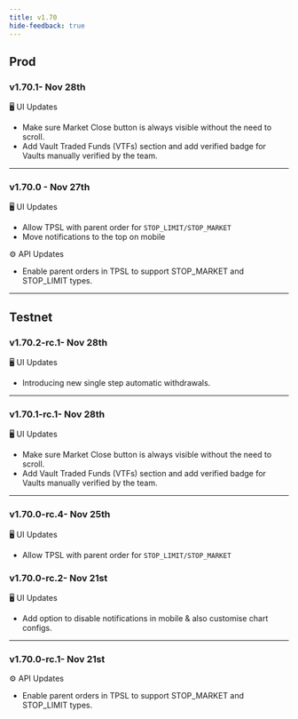 ```yaml
---
title: v1.70
hide-feedback: true
---
```


## Prod

### v1.70.1- Nov 28th

🖥️  UI Updates
* Make sure Market Close button is always visible without the need to scroll.
* Add Vault Traded Funds (VTFs) section and add verified badge for Vaults manually verified by the team. 

***
### v1.70.0 - Nov 27th

🖥️  UI Updates

* Allow TPSL with parent order for `STOP_LIMIT/STOP_MARKET`
* Move notifications to the top on mobile

⚙️ API Updates

* Enable parent orders in TPSL to support STOP_MARKET and STOP_LIMIT types.

***

## Testnet

### v1.70.2-rc.1- Nov 28th

🖥️  UI Updates
* Introducing new single step automatic withdrawals.

***


### v1.70.1-rc.1- Nov 28th

🖥️  UI Updates
* Make sure Market Close button is always visible without the need to scroll.
* Add Vault Traded Funds (VTFs) section and add verified badge for Vaults manually verified by the team. 

***

### v1.70.0-rc.4- Nov 25th

🖥️  UI Updates

* Allow TPSL with parent order for `STOP_LIMIT/STOP_MARKET`


### v1.70.0-rc.2- Nov 21st

🖥️  UI Updates

* Add option to disable notifications in mobile & also customise chart configs.

***

### v1.70.0-rc.1- Nov 21st

⚙️ API Updates

* Enable parent orders in TPSL to support STOP_MARKET and STOP_LIMIT types.
